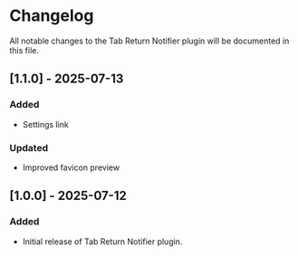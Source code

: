 # Changelog
All notable changes to the Tab Return Notifier plugin will be documented in this file.

## [1.1.0] - 2025-07-13
### Added
- Settings link
### Updated
- Improved favicon preview

## [1.0.0] - 2025-07-12
### Added
- Initial release of Tab Return Notifier plugin.
